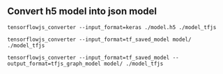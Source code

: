 ## Convert h5 model into json model
```
tensorflowjs_converter --input_format=keras ./model.h5 ./model_tfjs

tensorflowjs_converter --input_format=tf_saved_model model/ ./model_tfjs

tensorflowjs_converter --input_format=tf_saved_model --output_format=tfjs_graph_model model/ ./model_tfjs
```
